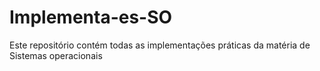 # Implementa-es-SO
Este repositório contém todas as implementações práticas da matéria de Sistemas operacionais
